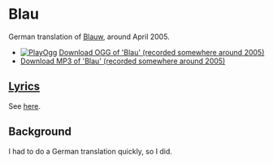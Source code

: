 # Blau

German translation of [Blauw](25_blauw.md), around April 2005.

* [![PlayOgg](http://static.fsf.org/playogg/Play_ogg_80x15.png "I support PlayOgg!")](http://playogg.org) [Download OGG of 'Blau' (recorded somewhere around 2005)](http://www.richelbilderbeek.nl/CD04_01Blau.ogg)
* [Download MP3 of 'Blau' (recorded somewhere around 2005)](http://www.richelbilderbeek.nl/CD04_01Blau.mp3)

## [Lyrics](31_blau.txt)

See [here](31_blau.txt).

## Background

I had to do a German translation quickly, so I did.

